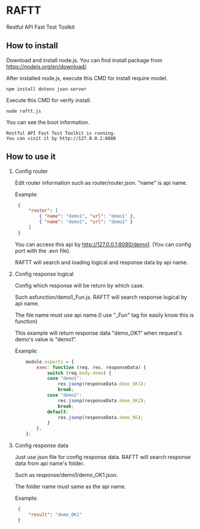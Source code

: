 # RAFTT
Restful API Fast Test Toolkit

## How to install
Download and install node.js.
You can find install package from https://nodejs.org/en/download/.


After installed node.js, execute this CMD for install require model.
```shell
npm install dotenv json-server
```

Execute this CMD for verify install.
```shell
node raftt.js 
```

You can see the boot information.
```shell
Restful API Fast Test Toolkit is running.
You can visit it by http://127.0.0.1:8080
```

## How to use it
1. Config router
   
    Edit router information such as router/router.json.
    "name" is api name.
    
    Example: 
   ```json
    {
        "router": [
            { "name": "demo1", "url": "demo1" },
            { "name": "demo2", "url": "demo2" }
        ]
    }
    ```
    You can access this api by http://127.0.0.1:8080/demo1. (You can config port with the .evn file). 
    
    RAFTT will search and loading logical and response data by api name.
    
2. Config response logical

    Config which response will be return by which case.

    Such asfunction/demo1_Fun.js. RAFTT will search response logical by api name.

    The file name must use api name.(I use "_Fun" tag for easily know this is function)

    This example will return response data "demo_OK1" when request's demo's value is "demo1".

    Example: 
    ```javascript
        module.exports = {
            exec: function (req, res, responseData) {
                switch (req.body.demo) {
                case "demo1":
                    res.jsonp(responseData.demo_OK1);
                    break;
                case "demo2":
                    res.jsonp(responseData.demo_OK2);
                    break;
                default:
                    res.jsonp(responseData.demo_NG);
                }
            },
        };
    ```
3. Config response data

    Just use json file for config response data. RAFTT will search response data from api name's folder.

    Such as response/demo1/demo_OK1.json.

    The folder name must same as the api name.

    Example: 
   ```json
    {
        "result": "demo_OK1"
    }